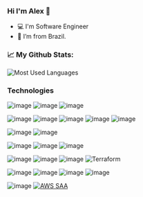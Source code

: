 ### Hi I'm Alex 👋

- :computer: I'm Software Engineer
- :house_with_garden: I’m from Brazil.

### 📈 My Github Stats:

![Most Used Languages](https://github-readme-stats.vercel.app/api/top-langs/?username=alex-carvalho&count_private=true&layout=compact&show_icons=true&langs_count=20&theme=react)

### Technologies
![image](https://img.shields.io/badge/Java-ED8B00?style=for-the-badge&logo=java&logoColor=white)
![image](https://img.shields.io/badge/Kotlin-0095D5?&style=for-the-badge&logo=kotlin&logoColor=white)
![image](https://img.shields.io/badge/Python-3776AB?style=for-the-badge&logo=python&logoColor=white)

![image](https://img.shields.io/badge/MySQL-005C84?style=for-the-badge&logo=mysql&logoColor=white)
![image](https://img.shields.io/badge/PostgreSQL-316192?style=for-the-badge&logo=postgresql&logoColor=white)
![image](https://img.shields.io/badge/MongoDB-4EA94B?style=for-the-badge&logo=mongodb&logoColor=white)
![image](https://img.shields.io/badge/redis-%23DD0031.svg?&style=for-the-badge&logo=redis&logoColor=white)
![image](https://img.shields.io/badge/Oracle-F80000?style=for-the-badge&logo=oracle&logoColor=black)

![image](https://img.shields.io/badge/Apache_Kafka-231F20?style=for-the-badge&logo=apache-kafka&logoColor=white)
![image](https://img.shields.io/badge/rabbitmq-%23FF6600.svg?&style=for-the-badge&logo=rabbitmq&logoColor=white)

![image](https://img.shields.io/badge/Jenkins-D24939?style=for-the-badge&logo=Jenkins&logoColor=white)
![image](https://img.shields.io/badge/GitLab_CI-FC6D26?style=for-the-badge&logo=gitlab&logoColor=white)
![image](https://img.shields.io/badge/circleci-343434?style=for-the-badge&logo=circleci&logoColor=white)

![image](https://img.shields.io/badge/Docker-2CA5E0?style=for-the-badge&logo=docker&logoColor=white)
![image](https://img.shields.io/badge/kubernetes-326ce5.svg?&style=for-the-badge&logo=kubernetes&logoColor=white)
![image](https://img.shields.io/badge/Ansible-000000?style=for-the-badge&logo=ansible&logoColor=white)
![Terraform](https://img.shields.io/badge/terraform-%235835CC.svg?style=for-the-badge&logo=terraform&logoColor=white)
  
![image](https://img.shields.io/badge/Kibana-005571?style=for-the-badge&logo=Kibana&logoColor=white)
![image](https://img.shields.io/badge/Elastic_Search-005571?style=for-the-badge&logo=elasticsearch&logoColor=white)
![image](https://img.shields.io/badge/Prometheus-000000?style=for-the-badge&logo=prometheus&labelColor=000000)
![image](https://img.shields.io/badge/Splunk-000000?style=for-the-badge&logo=splunk&logoColor=white)

![image](https://img.shields.io/badge/Amazon_AWS-FF9900?style=for-the-badge&logo=amazonaws&logoColor=white)
[![AWS SAA](https://img.shields.io/badge/AWS_SAA_Certified-232F3E?style=for-the-badge&logo=amazonaws&logoColor=white)](https://www.credly.com/badges/30050b49-66bf-407f-b8a9-b8205447e39f/public_url)

